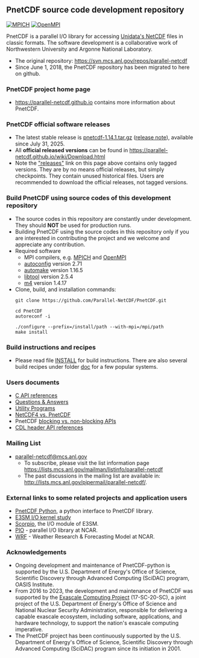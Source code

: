 ## PnetCDF source code development repository
[![MPICH](https://github.com/Parallel-NetCDF/PnetCDF/actions/workflows/ubuntu_mpich.yml/badge.svg)](https://github.com/Parallel-NetCDF/PnetCDF/actions/workflows/ubuntu_mpich.yml)
[![OpenMPI](https://github.com/Parallel-NetCDF/PnetCDF/actions/workflows/ubuntu_openmpi.yml/badge.svg)](https://github.com/Parallel-NetCDF/PnetCDF/actions/workflows/ubuntu_openmpi.yml)


PnetCDF is a parallel I/O library for accessing
[Unidata's NetCDF](http://www.unidata.ucar.edu/software/netcdf) files in
classic formats. The software development is a collaborative work of
Northwestern University and Argonne National Laboratory.

* The original repository: https://svn.mcs.anl.gov/repos/parallel-netcdf
* Since June 1, 2018, the PnetCDF repository has been migrated to
  here on github.

### PnetCDF project home page
* https://parallel-netcdf.github.io
  contains more information about PnetCDF.

### PnetCDF official software releases
* The latest stable release is
  [pnetcdf-1.14.1.tar.gz](https://parallel-netcdf.github.io/Release/pnetcdf-1.14.1.tar.gz)
  ([release note](https://github.com/Parallel-NetCDF/Parallel-NetCDF.github.io/blob/master/Release_notes/1.14.1.md)),
  available since July 31, 2025.
* All **official released versions** can be found in
  https://parallel-netcdf.github.io/wiki/Download.html
* Note the ["releases"](https://github.com/Parallel-NetCDF/PnetCDF/releases)
  link on this page above contains only tagged versions. They are by no means
  official releases, but simply checkpoints. They contain unused historical
  files. Users are recommended to download the official releases, not tagged
  versions.

### Build PnetCDF using source codes of this development repository
* The source codes in this repository are constantly under development. They
  should **NOT** be used for production runs.
* Building PnetCDF using the source codes in this repository only if you are
  interested in contributing the project and we welcome and appreciate any
  contribution.
* Required software
  + MPI compilers, e.g. [MPICH](https://www.mpich.org) and
    [OpenMPI](https://www.open-mpi.org)
  + [autoconfig](https://www.gnu.org/software/autoconf) version 2.71
  + [automake](https://www.gnu.org/software/automake) version 1.16.5
  + [libtool](https://www.gnu.org/software/libtool) version 2.5.4
  + [m4](https://www.gnu.org/software/m4) version 1.4.17
* Clone, build, and installation commands:
  ```console
  git clone https://github.com/Parallel-NetCDF/PnetCDF.git

  cd PnetCDF
  autoreconf -i

  ./configure --prefix=/install/path --with-mpi=/mpi/path
  make install
  ```

### Build instructions and recipes
* Please read file [INSTALL](./INSTALL) for build instructions. There are also
  several build recipes under folder [doc](./doc#readme) for a few popular
  systems.

### Users documents
* [C API references](https://parallel-netcdf.github.io/doc/c-reference/pnetcdf-c/index.html)
* [Questions & Answers](https://parallel-netcdf.github.io/doc/faq.html)
* [Utility Programs](./src/utils#readme)
* [NetCDF4 vs. PnetCDF](./doc/netcdf4_vs_pnetcdf.md)
* PnetCDF [blocking vs. non-blocking APIs](./doc/blocking_vs_nonblocking.md)
* [CDL header API references](./doc/cdl_api_guide.md)

### Mailing List
* parallel-netcdf@mcs.anl.gov
  + To subscribe, please visit the list information page
    https://lists.mcs.anl.gov/mailman/listinfo/parallel-netcdf
  + The past discussions in the mailing list are available in:
    http://lists.mcs.anl.gov/pipermail/parallel-netcdf/.

### External links to some related projects and application users
* [PnetCDF Python](https://github.com/Parallel-NetCDF/PnetCDF-Python),
  a python interface to PnetCDF library.
* [E3SM I/O kernel study](https://github.com/Parallel-NetCDF/E3SM-IO)
* [Scorpio](https://github.com/E3SM-Project/scorpio), the I/O module of E3SM.
* [PIO](https://github.com/NCAR/ParallelIO) - parallel I/O library at NCAR.
* [WRF](https://github.com/wrf-model/WRF/tree/master/external/io_pnetcdf) -
  Weather Research & Forecasting Model at NCAR.


### Acknowledgements
* Ongoing development and maintenance of PnetCDF-python is supported by the
  U.S. Department of Energy's Office of Science, Scientific Discovery through
  Advanced Computing (SciDAC) program, OASIS Institute.
* From 2016 to 2023, the development and maintenance of PnetCDF was supported
  by the [Exascale Computing Project](https://www.exascaleproject.org)
  (17-SC-20-SC), a joint project of the U.S. Department of Energy's Office of
  Science and National Nuclear Security Administration, responsible for
  delivering a capable exascale ecosystem, including software, applications,
  and hardware technology, to support the nation's exascale computing
  imperative.
* The PnetCDF project has been continuously supported by the U.S. Department of
  Energy's Office of Science, Scientific Discovery through Advanced Computing
  (SciDAC) program since its initiation in 2001.


